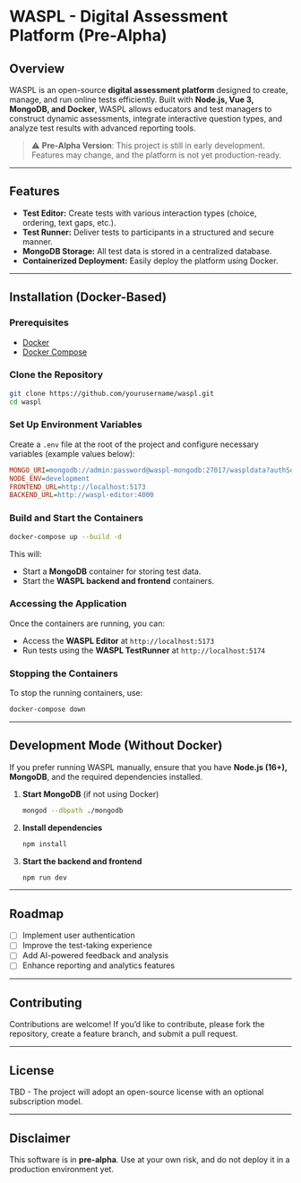 # WASPL - Digital Assessment Platform (Pre-Alpha)

## Overview
WASPL is an open-source **digital assessment platform** designed to create, manage, and run online tests efficiently. Built with **Node.js, Vue 3, MongoDB, and Docker**, WASPL allows educators and test managers to construct dynamic assessments, integrate interactive question types, and analyze test results with advanced reporting tools.

> ⚠️ **Pre-Alpha Version**: This project is still in early development. Features may change, and the platform is not yet production-ready.

---

## Features
- **Test Editor:** Create tests with various interaction types (choice, ordering, text gaps, etc.).
- **Test Runner:** Deliver tests to participants in a structured and secure manner.
- **MongoDB Storage:** All test data is stored in a centralized database.
- **Containerized Deployment:** Easily deploy the platform using Docker.

---

## Installation (Docker-Based)

### **Prerequisites**
- [Docker](https://www.docker.com/get-started)
- [Docker Compose](https://docs.docker.com/compose/install/)

### **Clone the Repository**
```bash
git clone https://github.com/yourusername/waspl.git
cd waspl
```

### **Set Up Environment Variables**
Create a `.env` file at the root of the project and configure necessary variables (example values below):
```ini
MONGO_URI=mongodb://admin:password@waspl-mongodb:27017/waspldata?authSource=admin
NODE_ENV=development
FRONTEND_URL=http://localhost:5173
BACKEND_URL=http://waspl-editor:4000
```

### **Build and Start the Containers**
```bash
docker-compose up --build -d
```
This will:
- Start a **MongoDB** container for storing test data.
- Start the **WASPL backend and frontend** containers.

### **Accessing the Application**
Once the containers are running, you can:
- Access the **WASPL Editor** at `http://localhost:5173`
- Run tests using the **WASPL TestRunner** at `http://localhost:5174`

### **Stopping the Containers**
To stop the running containers, use:
```bash
docker-compose down
```

---

## Development Mode (Without Docker)
If you prefer running WASPL manually, ensure that you have **Node.js (16+), MongoDB**, and the required dependencies installed.

1. **Start MongoDB** (if not using Docker)
   ```bash
   mongod --dbpath ./mongodb
   ```
2. **Install dependencies**
   ```bash
   npm install
   ```
3. **Start the backend and frontend**
   ```bash
   npm run dev
   ```

---

## Roadmap
- [ ] Implement user authentication
- [ ] Improve the test-taking experience
- [ ] Add AI-powered feedback and analysis
- [ ] Enhance reporting and analytics features

---

## Contributing
Contributions are welcome! If you’d like to contribute, please fork the repository, create a feature branch, and submit a pull request.

---

## License
TBD - The project will adopt an open-source license with an optional subscription model.

---

## Disclaimer
This software is in **pre-alpha**. Use at your own risk, and do not deploy it in a production environment yet.

